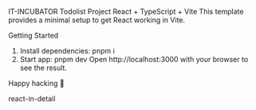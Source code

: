 IT-INCUBATOR Todolist Project
React + TypeScript + Vite
This template provides a minimal setup to get React working in Vite.

Getting Started

1. Install dependencies:
   pnpm i
2. Start app:
   pnpm dev
   Open http://localhost:3000 with your browser to see the result.

Happy hacking 🚀

react-in-detail
